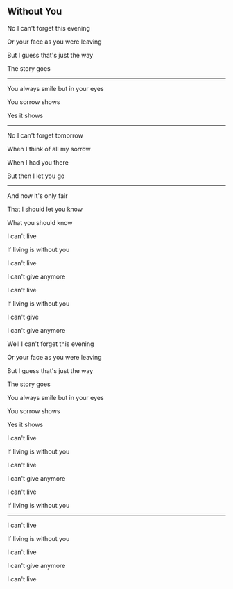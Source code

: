 ## Without You ##

No I can't forget this evening

Or your face as you were leaving

But I guess that's just the way

The story goes

---

You always smile but in your eyes

You sorrow shows

Yes it shows

---

No I can't forget tomorrow

When I think of all my sorrow

When I had you there

But then I let you go

---

And now it's only fair

That I should let you know

What you should know

I can't live

If living is without you

I can't live

I can't give anymore

I can't live

If living is without you

I can't give

I can't give anymore

Well I can't forget this evening

Or your face as you were leaving

But I guess that's just the way

The story goes

You always smile but in your eyes

You sorrow shows

Yes it shows

I can't live

If living is without you

I can't live

I can't give anymore

I can't live

If living is without you

---


I can't live

If living is without you

I can't live

I can't give anymore

I can't live